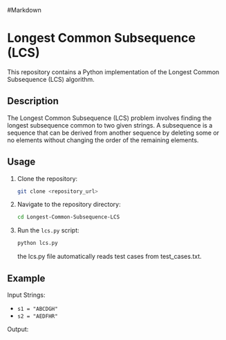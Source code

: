 #Markdown
# Longest Common Subsequence (LCS)

This repository contains a Python implementation of the Longest Common Subsequence (LCS) algorithm.

## Description

The Longest Common Subsequence (LCS) problem involves finding the longest subsequence common to two given strings. A subsequence is a sequence that can be derived from another sequence by deleting some or no elements without changing the order of the remaining elements.

## Usage

1.  Clone the repository:

    ```bash
    git clone <repository_url>
    ```

2.  Navigate to the repository directory:

    ```bash
    cd Longest-Common-Subsequence-LCS
    ```

3.  Run the `lcs.py` script:

    ```bash
    python lcs.py
    ```
    the lcs.py file automatically reads test cases from test_cases.txt.

## Example

Input Strings:

-   `s1 = "ABCDGH"`
-   `s2 = "AEDFHR"`

Output:
